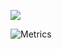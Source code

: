 <a href="https://www.dopesatan.ml/"><img src="https://blogger.googleusercontent.com/img/b/R29vZ2xl/AVvXsEjaGjmWI7OhAtQSRlQ1-gbA0hxxHnz_tqgbiLP4NoDCsEsGTjZzHpI8BPgK6AdkeU1sGVhDC2V9gIC842ZUT14ZthVniABI3qyCLSWDvA--AvMEV-IMKHlu5Yw0DxN2ERE0PU4GHjhY9mTPKPWPgpQmU5U-2H3iFyTmf4V_Oa8c0rbStXGvG-Gec2DE/s16000/Untitled%20design-modified.png"/></a>

![Metrics](https://metrics.lecoq.io/dopesatan?template=classic&introduction=1&base.indepth=false&base.hireable=false&introduction.title=true&config.timezone=Asia%2FCalcutta)
